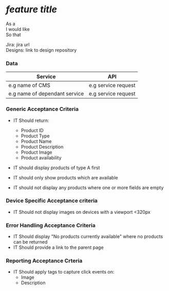 # *feature title*

As a  
I would like  
So that

Jira: jira url  
Designs: link to design repository

### Data

|Service                        | API                     |
|-------------------------------|-------------------------|
|e.g name of CMS                | e.g service request     |
|e.g name of dependant service  | e.g service request     |


### Generic Acceptance Criteria

+ IT Should return:
  + Product ID
  + Product Type
  + Product Name
  + Product Description
  + Product Image
  + Product availability

+ IT should display products of type A first
+ IT should only show products which are available
+ IT should not display any products where one or more fields are empty

### Device Specific Acceptance criteria

+ IT Should not display images on devices with a viewport <320px

### Error Handling Acceptance Criteria

+ IT Should display "No products currently available" where no products can be returned
+ IT Should provide a link to the parent page 

### Reporting Acceptance Crteria

+ IT Should apply tags to capture click events on:
  + Image
  + Description

 
